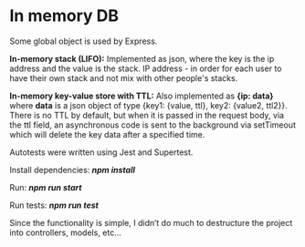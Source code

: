 # In memory DB

Some global object is used by Express.

**In-memory stack (LIFO):**
Implemented as json, where the key is the ip address and the value is the stack. IP address - in order for each user to have their own stack and not mix with other people's stacks.

**In-memory key-value store with TTL:**
Also implemented as **{ip: data}** where **data** is a json object of type {key1: {value, ttl}, key2: {value2, ttl2}}.
There is no TTL by default, but when it is passed in the request body, via the ttl field, an asynchronous code is sent to the background via setTimeout which will delete the key data after a specified time.

Autotests were written using Jest and Supertest.

Install dependencies: **_npm install_**

Run: **_npm run start_**

Run tests: **_npm run test_**

Since the functionality is simple, I didn’t do much to destructure the project into controllers, models, etc...
